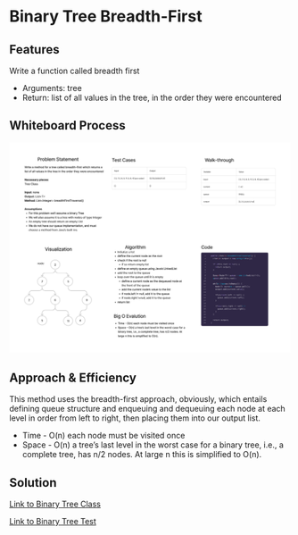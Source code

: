 # Binary Tree Breadth-First

## Features

Write a function called breadth first

- Arguments: tree
- Return: list of all values in the tree, in the order they were encountered

## Whiteboard Process

![Whiteboard Image](cc17.png)

## Approach & Efficiency

This method uses the breadth-first approach, obviously, which entails defining  queue structure and enqueuing and dequeuing each node at each level in order from left to right, then placing them into our output list.

- Time - O(n) each node must be visited once
- Space - O(n) a tree’s last level in the worst case for a binary tree, i.e., a complete tree, has n/2 nodes. At large n this is simplified to O(n).

## Solution

[Link to Binary Tree Class](lib/src/main/java/datastructures/trees/BinaryTree.java)

[Link to Binary Tree Test](lib/src/main/java/datastructures/trees/BinaryTreeTest.java)


